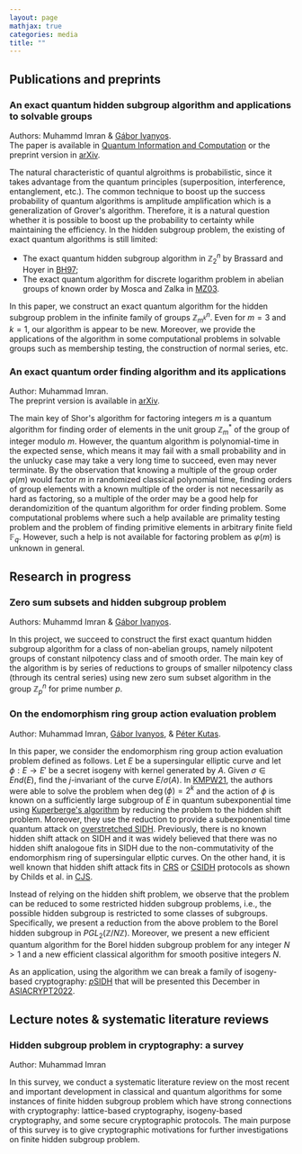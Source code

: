 ```yaml
---
layout: page
mathjax: true
categories: media
title: ""
---
```



## Publications and preprints


### An exact quantum hidden subgroup algorithm and applications to solvable groups
Authors: Muhammd Imran & [Gábor Ivanyos](http://old.sztaki.hu/~ivanyos/). <br>The paper is available in [Quantum Information and Computation](https://doi.org/10.26421/QIC22.9-10-4) or the preprint version in [arXiv](https://arxiv.org/pdf/2202.04047.pdf).

The natural characteristic of quantul algroithms is probabilistic, since it takes advantage from the quantum principles (superposition, interference, entanglement, etc.). The common technique to boost up the success probability of quantum algorithms is amplitude amplification which is a generalization of Grover's algorithm. Therefore, it is a natural question whether it is possible to boost up the probability to certainty while maintaining the efficiency. In the hidden subgroup problem, the existing of exact quantum algorithms is still limited:
* The exact quantum hidden subgroup algorithm in $\mathbb{Z}_2^n$ by Brassard and Hoyer in [BH97](https://arxiv.org/abs/quant-ph/9704027);
* The exact quantum algorithm for discrete logarithm problem in abelian groups of known order by Mosca and Zalka in [MZ03](https://arxiv.org/abs/quant-ph/0301093).

In this paper, we construct an exact quantum algorithm for the hidden subgroup problem in the infinite family of groups $\mathbb{Z}_{m^k}^n$. Even for $m=3$ and $k=1$, our algorithm is appear to be new. Moreover, we provide the applications of the algorithm in some computational problems in solvable groups such as membership testing, the construction of normal series, etc.

### An exact quantum order finding algorithm and its applications
Author: Muhammad Imran. <br>The preprint version is available in [arXiv](https://arxiv.org/pdf/2205.04240.pdf).

The main key of Shor's algorithm for factoring integers $m$ is a quantum algorithm for finding order of elements in the unit group $\mathbb{Z}_m^*$ of the group of integer modulo $m$. However, the quantum algorithm is polynomial-time in the expected sense, which means it may fail with a small probability and in the unlucky case may take a very long time to succeed, even may never terminate. By the observation that knowing a multiple of the group order $\varphi(m)$ would factor $m$ in randomized classical polynomial time, finding orders of group elements with a known multiple of the order is not necessarily as hard as factoring, so a multiple of the order may be a good help for derandomizition of the quantum algorithm for order finding problem. Some computational problems where such a help available are primality testing problem and the problem of finding primitive elements in arbitrary finite field $\mathbb{F}_q$. However, such a help is not available for factoring problem as $\varphi(m)$ is unknown in general. 


## Research in progress

### Zero sum subsets and hidden subgroup problem
Authors: Muhammd Imran & [Gábor Ivanyos](http://old.sztaki.hu/~ivanyos/).
  
In this project, we succeed to construct the first exact quantum hidden subgroup algorithm for a class of non-abelian groups, namely nilpotent groups of constant nilpotency class and of smooth order. The main key of the algorithm is by series of reductions to groups of smaller nilpotency class (through its central series) using new zero sum subset algorithm in the group $\mathbb{Z}_p^n$ for prime number $p$.

### On the endomorphism ring group action evaluation problem
Author: Muhammad Imran, [Gábor Ivanyos](http://old.sztaki.hu/~ivanyos/), & [Péter Kutas](https://sites.google.com/view/peterkutas89/main-page?authuser=0).

In this paper, we consider the endomorphism ring group action evaluation problem defined as follows. Let $E$ be a supersingular elliptic curve and let $\phi: E \to E'$ be a secret isogeny with kernel generated by $A$. Given $\sigma \in End(E)$, find the $j$-invariant of the curve $E/\sigma(A)$. In [KMPW21](https://eprint.iacr.org/2021/282.pdf), the authors were able to solve the problem when $\deg(\phi)=2^k$ and the action of $\phi$ is known on a sufficiently large subgroup of $E$ in quantum subexponential time using [Kuperberge's algorithm](https://arxiv.org/abs/quant-ph/0302112) by reducing the problem to the hidden shift problem. Moreover, they use the reduction to provide a subexponential time quantum attack on [overstretched SIDH](https://eprint.iacr.org/2021/282.pdf). Previously, there is no known hidden shift attack on SIDH and it was widely believed that there was no hidden shift analogoue fits in SIDH due to the non-commutativity of the endomorphism ring of supersingular ellptic curves. On the other hand, it is well known that hidden shift attack fits in [CRS](https://eprint.iacr.org/2006/291.pdf) or [CSIDH](https://eprint.iacr.org/2018/383.pdf) protocols as shown by Childs et al. in [CJS](https://arxiv.org/abs/1012.4019).     

Instead of relying on the hidden shift problem, we observe that the problem can be reduced to some restricted hidden subgroup problems, i.e., the possible hidden subgroup is restricted to some classes of subgroups. Specifically, we present a reduction from the above problem to the Borel hidden subgroup in $PGL_2(\mathbb{Z}/N \mathbb{Z})$. Moreover, we present a new efficient quantum algorithm for the Borel hidden subgroup problem for any integer $N>1$ and a new efficient classical algorithm for smooth positive integers $N$.

As an application, using the algorithm we can break a family of isogeny-based cryptography: [$p$SIDH](https://eprint.iacr.org/2021/1600.pdf) that will be presented this December in [ASIACRYPT2022](https://asiacrypt.iacr.org/2022/).

## Lecture notes & systematic literature reviews

### Hidden subgroup problem in cryptography: a survey
Author: Muhammad Imran

In this survey, we conduct a systematic literature review on the most recent and important development in classical and quantum algorithms for some instances of finite hidden subgroup problem which have strong connections with cryptography: lattice-based cryptography, isogeny-based cryptography, and some secure cryptographic protocols. The main purpose of this survey is to give cryptographic motivations for further investigations on finite hidden subgroup problem.


